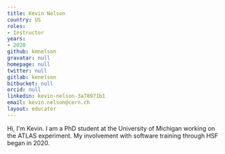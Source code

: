 ```yaml
---
title: Kevin Nelson
country: US
roles:
- Instructor
years:
- 2020
github: kmnelson
gravatar: null
homepage: null
twitter: null
gitlab: kenelson
bitbucket: null
orcid: null
linkedin: kevin-nelson-3a78971b1
email: kevin.nelson@cern.ch
layout: educator
---
```

Hi, I'm Kevin.  I am a PhD student at the University of Michigan working on the ATLAS experiment.  My involvement with software training through HSF began in 2020.